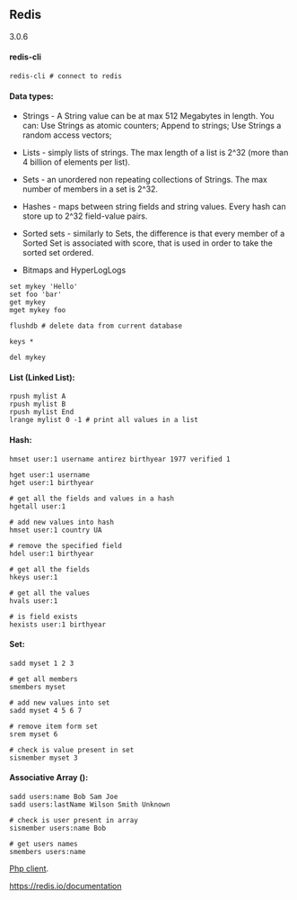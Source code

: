 Redis
-
3.0.6

#### redis-cli

````
redis-cli # connect to redis
````

#### Data types:

* Strings - A String value can be at max 512 Megabytes in length.
You can:
Use Strings as atomic counters;
Append to strings;
Use Strings a random access vectors;

* Lists - simply lists of strings.
The max length of a list is 2^32 (more than 4 billion of elements per list).

* Sets - an unordered non repeating collections of Strings.
The max number of members in a set is 2^32.

* Hashes - maps between string fields and string values.
Every hash can store up to 2^32 field-value pairs.

* Sorted sets - similarly to Sets,
the difference is that every member of a Sorted Set is associated with score,
that is used in order to take the sorted set ordered.

* Bitmaps and HyperLogLogs

````
set mykey 'Hello'
set foo 'bar'
get mykey
mget mykey foo

flushdb # delete data from current database

keys *

del mykey
````

#### List (Linked List):

````
rpush mylist A
rpush mylist B
rpush mylist End
lrange mylist 0 -1 # print all values in a list
````

#### Hash:

````
hmset user:1 username antirez birthyear 1977 verified 1

hget user:1 username
hget user:1 birthyear

# get all the fields and values in a hash
hgetall user:1

# add new values into hash
hmset user:1 country UA

# remove the specified field
hdel user:1 birthyear

# get all the fields
hkeys user:1

# get all the values
hvals user:1

# is field exists
hexists user:1 birthyear
````

#### Set:

````
sadd myset 1 2 3

# get all members
smembers myset

# add new values into set
sadd myset 4 5 6 7

# remove item form set
srem myset 6

# check is value present in set
sismember myset 3
````

#### Associative Array ():

````
sadd users:name Bob Sam Joe
sadd users:lastName Wilson Smith Unknown

# check is user present in array
sismember users:name Bob

# get users names
smembers users:name
````

[Php client](https://github.com/phpredis/phpredis).

https://redis.io/documentation
